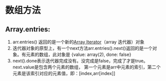 # 数组方法

## Array.entries:

1. arr.entries() 返回的是一个新的[Array Iterator](http://www.ecma-international.org/ecma-262/6.0/#sec-createarrayiterator)（array 迭代器）对象
2. 迭代器对象的原型上，有一个next方法arr.entries().next()返回的是一个对象。有元素的数组，此对象是 {value: array(2), done: false}
3. next().done表示迭代器完成没有。没完成是false，完成了才是true。next.value是包含两个元素的数组， 第一个元素是arr中元素的索引，第二个元素是该索引对应的元素值，即：[index,arr[index]]